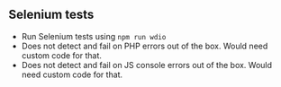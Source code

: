 ## Selenium tests ##

* Run Selenium tests using `npm run wdio`
* Does not detect and fail on PHP errors out of the box. Would need custom code for that.
* Does not detect and fail on JS console errors out of the box. Would need custom code for that.
